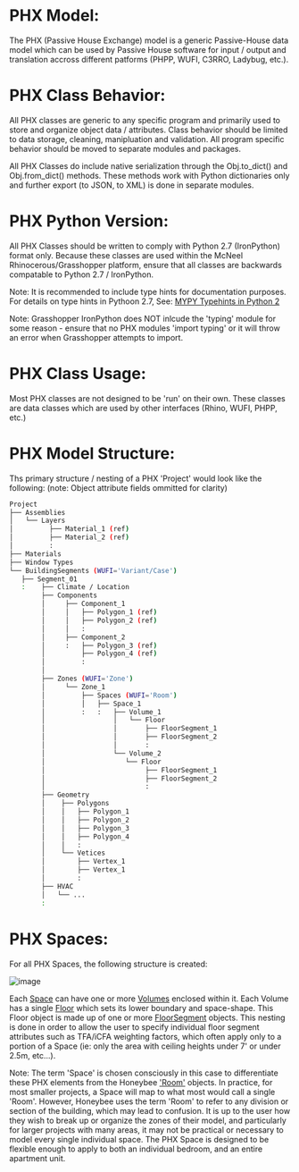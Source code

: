 # PHX Model:
The PHX (Passive House Exchange) model is a generic Passive-House data model which can be used by Passive House software for input / output and translation accross different patforms (PHPP, WUFI, C3RRO, Ladybug, etc.).

# PHX Class Behavior:
All PHX classes are generic to any specific program and primarily used to store and organize object data / attributes. Class behavior should be limited to data storage, cleaning, manipluation and validation. All program specific behavior should be moved to separate modules and packages.

All PHX Classes do include native serialization through the Obj.to_dict() and Obj.from_dict() methods. These methods work with Python dictionaries only and further export (to JSON, to XML) is done in separate modules.

# PHX Python Version:
All PHX Classes should be written to comply with Python 2.7 (IronPython) format only. Because these classes are used within the McNeel Rhinocerous/Grasshopper platform, ensure that all classes are backwards compatable to Python 2.7 / IronPython.

Note: It is recommended to include type hints for documentation purposes. For details on type hints in Pythoon 2.7, See:
[MYPY Typehints in Python 2](https://mypy.readthedocs.io/en/stable/cheat_sheet.html)

Note: Grasshopper IronPython does NOT inlcude the 'typing' module for some reason - ensure that no PHX modules 'import typing' or it will throw an error when Grasshopper attempts to import.

# PHX Class Usage:
Most PHX classes are not designed to be 'run' on their own. These classes are data classes which are used by other interfaces (Rhino, WUFI, PHPP, etc.)

# PHX Model Structure:
Ths primary structure / nesting of a PHX 'Project' would look like the following:
(note: Object attribute fields ommitted for clarity)
```bash
Project
├── Assemblies
│   └── Layers
│         ├── Material_1 (ref)
│         ├── Material_2 (ref)
│         :
├── Materials
├── Window Types
└── BuildingSegments (WUFI='Variant/Case')
   ├── Segment_01  
   :    ├── Climate / Location
        ├── Components
        │     ├── Component_1
        │     │   ├── Polygon_1 (ref) 
        │     │   ├── Polygon_2 (ref)
        │     │   :
        │     ├── Component_2
        │     :   ├── Polygon_3 (ref)
        │         ├── Polygon_4 (ref)
        │         :
        │
        ├── Zones (WUFI='Zone')
        │     └── Zone_1
        │         ├── Spaces (WUFI='Room')
        │         │   ├── Space_1
        │         :   :   ├── Volume_1
        │                 │   └── Floor
        │                 │       ├── FloorSegment_1 
        │                 │       ├── FloorSegment_2
        │                 │       :
        │                 └── Volume_2
        │                    └── Floor
        │                         ├── FloorSegment_1
        │                         ├── FloorSegment_2
        │                         :
        ├── Geometry
        │    ├── Polygons
        │    │   ├── Polygon_1
        │    │   ├── Polygon_2
        │    │   ├── Polygon_3
        │    │   ├── Polygon_4
        │    │   :
        │    └── Vetices
        │        ├── Vertex_1
        │        ├── Vertex_1
        │        :
        ├── HVAC
        │   └── ...
        :
```


# PHX Spaces:
For all PHX Spaces, the following structure is created:

![image](https://user-images.githubusercontent.com/69652712/133120470-a8be904f-2b22-4e7e-8011-81e47d2784e0.png)

Each [Space](https://github.com/PH-Tools/PyPH/blob/80b6b3c6236f931cae9df7efe2b41c403fa1a077/PHX/spaces.py#L397) can have one or more [Volumes](https://github.com/PH-Tools/PyPH/blob/80b6b3c6236f931cae9df7efe2b41c403fa1a077/PHX/spaces.py#L303) enclosed within it. Each Volume has a single [Floor](https://github.com/PH-Tools/PyPH/blob/80b6b3c6236f931cae9df7efe2b41c403fa1a077/PHX/spaces.py#L178) which sets its lower boundary and space-shape. This Floor object is made up of one or more [FloorSegment](https://github.com/PH-Tools/PyPH/blob/80b6b3c6236f931cae9df7efe2b41c403fa1a077/PHX/spaces.py#L94) objects. This nesting is done in order to allow the user to specify individual floor segment attributes such as TFA/iCFA weighting factors, which often apply only to a portion of a Space (ie: only the area with ceiling heights under 7' or under 2.5m, etc...).

Note: The term 'Space' is chosen consciously in this case to differentiate these PHX elements from the Honeybee ['Room'](https://www.ladybug.tools/honeybee-core/docs/honeybee.room.html) objects. In practice, for most smaller projects, a Space will map to what most would call a single 'Room'. However, Honeybee uses the term 'Room' to refer to any division or section of the building, which may lead to confusion. It is up to the user how they wish to break up or organize the zones of their model, and particularly for larger projects with many areas, it may not be practical or necessary to model every single individual space. The PHX Space is designed to be flexible enough to apply to both an individual bedroom, and an entire apartment unit.

